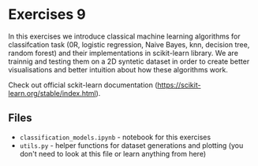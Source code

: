 # Exercises 9

In this exercises we introduce classical machine learning algorithms for classifcation task (0R, logistic regression, Naive Bayes, knn, decision tree, random forest) and their implementations in scikit-learn library. We are trainnig and testing them on a 2D syntetic dataset in order to create better visualisations and better intuition about how these algorithms work. 

Check out official sckit-learn documentation (https://scikit-learn.org/stable/index.html).

## Files

- `classification_models.ipynb` - notebook for this exercises
- `utils.py` - helper functions for dataset generations and plotting (you don't need to look at this file or learn anything from here)
